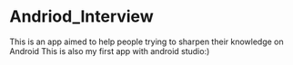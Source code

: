 # Andriod_Interview
This is an app aimed to help people trying to sharpen their knowledge on Android 
This is also my first app with android studio:)
